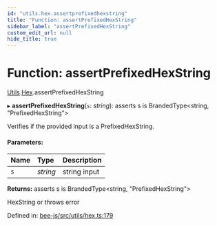 ```yaml
---
id: "utils.hex.assertprefixedhexstring"
title: "Function: assertPrefixedHexString"
sidebar_label: "assertPrefixedHexString"
custom_edit_url: null
hide_title: true
---
```


# Function: assertPrefixedHexString

[Utils](../modules/utils.md).[Hex](../modules/utils.hex.md).assertPrefixedHexString

▸ **assertPrefixedHexString**(`s`: *string*): asserts s is BrandedType<string, "PrefixedHexString"\>

Verifies if the provided input is a PrefixedHexString.

#### Parameters:

Name | Type | Description |
:------ | :------ | :------ |
`s` | *string* | string input   |

**Returns:** asserts s is BrandedType<string, "PrefixedHexString"\>

HexString or throws error

Defined in: [bee-js/src/utils/hex.ts:179](https://github.com/ethersphere/bee-js/blob/0ac3a7d/src/utils/hex.ts#L179)
